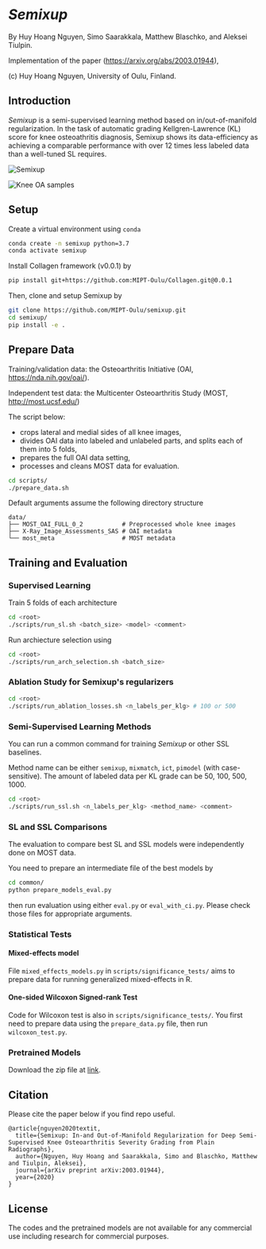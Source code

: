 # _Semixup_

By Huy Hoang Nguyen, Simo Saarakkala, Matthew Blaschko, and Aleksei Tiulpin.

Implementation of the paper (https://arxiv.org/abs/2003.01944),

(c) Huy Hoang Nguyen, University of Oulu, Finland.

## Introduction
_Semixup_ is a semi-supervised learning method based on in/out-of-manifold regularization. In the task of automatic grading Kellgren-Lawrence (KL) score for knee osteoathritis diagnosis, Semixup shows its data-efficiency as achieving a comparable performance with over 12 times less labeled data than a well-tuned SL requires.

![Semixup](https://github.com/MIPT-Oulu/semixup/blob/master/docs/semixup.png "Semixup")

![Knee OA samples](https://github.com/MIPT-Oulu/semixup/blob/master/docs/kneeoa_samples.png "Knee OA samples")


## Setup
Create a virtual environment using `conda`
```bash
conda create -n semixup python=3.7
conda activate semixup
```
Install Collagen framework (v0.0.1) by
```bash
pip install git+https://github.com:MIPT-Oulu/Collagen.git@0.0.1
```
Then, clone and setup Semixup by
```bash
git clone https://github.com/MIPT-Oulu/semixup.git
cd semixup/
pip install -e .
```

## Prepare Data
Training/validation data: the Osteoarthritis Initiative (OAI, https://nda.nih.gov/oai/).

Independent test data: the Multicenter Osteoarthritis Study (MOST, http://most.ucsf.edu/)

The script below:
 - crops lateral and medial sides of all knee images,
 - divides OAI data into labeled and unlabeled parts, and splits each of them into 5 folds,
 - prepares the full OAI data setting,
 - processes and cleans MOST data for evaluation.

```bash
cd scripts/
./prepare_data.sh
```
Default arguments assume the following directory structure
```
data/
├── MOST_OAI_FULL_0_2           # Preprocessed whole knee images
├── X-Ray_Image_Assessments_SAS # OAI metadata
└── most_meta                   # MOST metadata
```

## Training and Evaluation
### Supervised Learning
Train 5 folds of each architecture
```bash
cd <root>
./scripts/run_sl.sh <batch_size> <model> <comment>
```

Run archiecture selection using
```bash
cd <root>
./scripts/run_arch_selection.sh <batch_size>
```
### Ablation Study for Semixup's regularizers
```bash
cd <root>
./scripts/run_ablation_losses.sh <n_labels_per_klg> # 100 or 500
```

### Semi-Supervised Learning Methods
You can run a common command for training _Semixup_ or other SSL baselines.

Method name can be either `semixup`, `mixmatch`, `ict`, `pimodel` (with case-sensitive).
The amount of labeled data per KL grade can be 50, 100, 500, 1000.
```bash
cd <root>
./scripts/run_ssl.sh <n_labels_per_klg> <method_name> <comment>
```

### SL and SSL Comparisons
The evaluation to compare best SL and SSL models were independently done on MOST data. 

You need to prepare an intermediate file of the best models by
```bash
cd common/
python prepare_models_eval.py
```
then run evaluation using either `eval.py` or `eval_with_ci.py`. Please check those files for appropriate arguments.

### Statistical Tests
#### Mixed-effects model
File `mixed_effects_models.py` in `scripts/significance_tests/` aims to prepare data for running generalized mixed-effects in R.

#### One-sided Wilcoxon Signed-rank Test 
Code for Wilcoxon test is also in `scripts/significance_tests/`.
You first need to prepare data using the `prepare_data.py` file, then run `wilcoxon_test.py`.

### Pretrained Models
Download the zip file at [link](https://login.microsoftonline.com/9f9ce49a-5101-4aa3-8c75-0d5935ad6525/oauth2/authorize?client_id=00000003-0000-0ff1-ce00-000000000000&response_mode=form_post&protectedtoken=true&response_type=code%20id_token&resource=00000003-0000-0ff1-ce00-000000000000&scope=openid&nonce=50CE31E11C0D7C803D197586882F66E3E9F7007ECCFDAE62-375C0C7C640D48F6875F80867DFFA3C4FB0EC062D9DA64727134CAEEDCFFF282&redirect_uri=https:%2F%2Funioulu-my.sharepoint.com%2F_forms%2Fdefault.aspx&wsucxt=1&cobrandid=11bd8083-87e0-41b5-bb78-0bc43c8a8e8a&client-request-id=96343d9f-20d7-a000-c15b-09bcbc4f73d8).

## Citation
Please cite the paper below if you find repo useful.
```
@article{nguyen2020textit,
  title={Semixup: In-and Out-of-Manifold Regularization for Deep Semi-Supervised Knee Osteoarthritis Severity Grading from Plain Radiographs},
  author={Nguyen, Huy Hoang and Saarakkala, Simo and Blaschko, Matthew and Tiulpin, Aleksei},
  journal={arXiv preprint arXiv:2003.01944},
  year={2020}
}
```

## License
The codes and the pretrained models are not available for any commercial use including research for commercial purposes.
